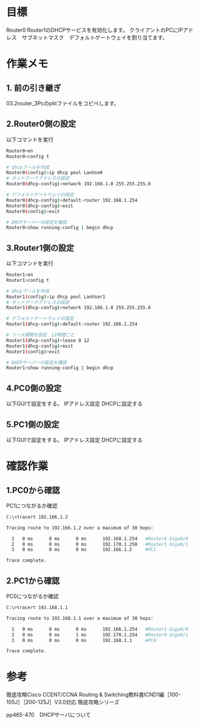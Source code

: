 
# 目標

Router0 Router1のDHCPサービスを有効化します。
クライアントのPCにIPアドレス　サブネットマスク　デフォルトゲートウェイを割り当てます。



# 作業メモ

## 1. 前の引き継ぎ
03.2router_3Pcのpktファイルをコピペします。


## 2.Router0側の設定

以下コマンドを実行

```bash
Router0>en
Router0>config t

# dhcpプールを作成
Router0(config)>ip dhcp pool LanUse0
# ネットワークアドレスの設定
Router0(dhcp-config)>network 192.168.1.0 255.255.255.0 

# デフォルトゲートウェイの設定
Router0(dhcp-config)>default-router 192.168.1.254
Router0(dhcp-config)>exit
Router0(config)>exit

# DHCPサーバーの設定を確認
Router0>show running-config | begin dhcp


```


## 3.Router1側の設定

以下コマンドを実行

```bash
Router1>en
Router1>config t

# dhcpプールを作成
Router1(config)>ip dhcp pool LanUser1
# ネットワークアドレスの設定
Router1(dhcp-config)>network 192.166.1.0 255.255.255.0 

# デフォルトゲートウェイの設定
Router1(dhcp-config)>default-router 192.166.1.254

# リース期間を設定　12時間ごと
Router1(dhcp-config)>lease 0 12
Router1(dhcp-config)>exit
Router1(config)>exit

# DHCPサーバーの設定を確認
Router1>show running-config | begin dhcp


```

## 4.PC0側の設定

以下GUIで設定をする。
IPアドレス設定
DHCPに設定する


## 5.PC1側の設定
以下GUIで設定をする。
IPアドレス設定
DHCPに設定する


# 確認作業

## 1.PC0から確認

PC1につながるか確認


```bash
C:\>tracert 192.166.1.2

Tracing route to 192.166.1.2 over a maximum of 30 hops: 

  1   0 ms      0 ms      0 ms      192.168.1.254   #Router0 Giga0/0
  2   0 ms      0 ms      0 ms      192.170.1.250   #Router1 Giga0/1
  3   0 ms      0 ms      0 ms      192.166.1.2     #PC1

Trace complete.

```

## 2.PC1から確認

PC0につながるか確認

```bash
C:\>tracert 192.168.1.1

Tracing route to 192.168.1.1 over a maximum of 30 hops: 

  1   0 ms      0 ms      0 ms      192.166.1.254   #Router1 Giga0/0
  2   0 ms      0 ms      1 ms      192.170.1.254   #Router0 Giga0/1
  3   0 ms      0 ms      0 ms      192.168.1.1     #PC0

Trace complete.


```

# 参考
徹底攻略Cisco CCENT/CCNA Routing & Switching教科書ICND1編［100-105J］［200-125J］V3.0対応 徹底攻略シリーズ

pp465-470　DHCPサーバについて